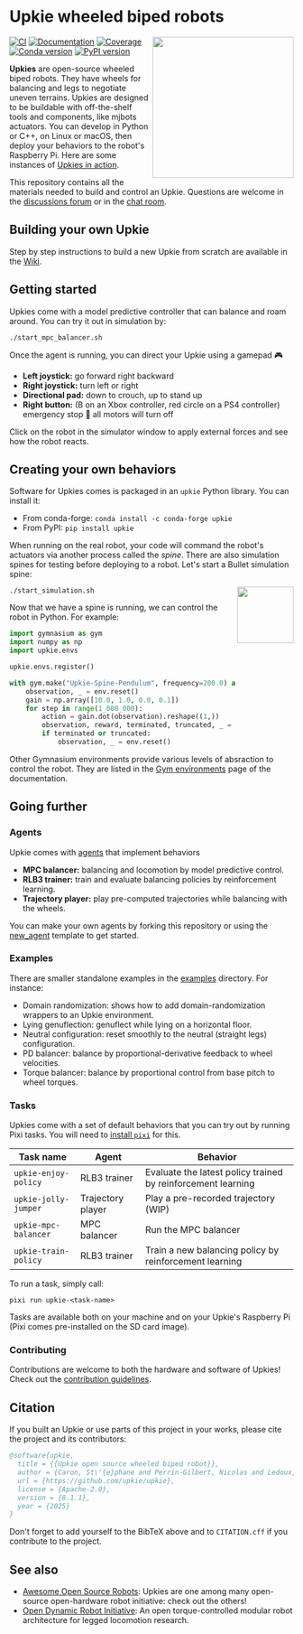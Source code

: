 # Upkie wheeled biped robots

<img src="https://github.com/upkie/upkie/assets/1189580/2fc5ee4a-81b0-425c-83df-558c7147cc59" align="right" width="250" />

[![CI](https://img.shields.io/github/actions/workflow/status/upkie/upkie/ci.yml?branch=main)](https://github.com/upkie/upkie/actions/workflows/ci.yml)
[![Documentation](https://img.shields.io/github/actions/workflow/status/upkie/upkie/docs.yml?branch=main&label=docs)](https://upkie.github.io/upkie/)
[![Coverage](https://coveralls.io/repos/github/upkie/upkie/badge.svg?branch=main)](https://coveralls.io/github/upkie/upkie?branch=main)
[![Conda version](https://img.shields.io/conda/vn/conda-forge/upkie.svg)](https://anaconda.org/conda-forge/upkie)
[![PyPI version](https://img.shields.io/pypi/v/upkie)](https://pypi.org/project/upkie/)

**Upkies** are open-source wheeled biped robots. They have wheels for balancing and legs to negotiate uneven terrains. Upkies are designed to be buildable with off-the-shelf tools and components, like mjbots actuators. You can develop in Python or C++, on Linux or macOS, then deploy your behaviors to the robot's Raspberry Pi. Here are some instances of [Upkies in action](https://www.youtube.com/@upkie).

This repository contains all the materials needed to build and control an Upkie. Questions are welcome in the [discussions forum](https://github.com/upkie/upkie/discussions) or in the [chat room](https://matrix.to/#/#upkie:matrix.org).

## Building your own Upkie

Step by step instructions to build a new Upkie from scratch are available in the [Wiki](https://github.com/upkie/upkie/wiki).

## Getting started

Upkies come with a model predictive controller that can balance and roam around. You can try it out in simulation by:

```console
./start_mpc_balancer.sh
```

Once the agent is running, you can direct your Upkie using a gamepad 🎮

- **Left joystick:** go forward right backward
- **Right joystick:** turn left or right
- **Directional pad:** down to crouch, up to stand up
- **Right button:** (B on an Xbox controller, red circle on a PS4 controller) emergency stop 🚨 all motors will turn off

Click on the robot in the simulator window to apply external forces and see how the robot reacts.

## Creating your own behaviors

Software for Upkies comes is packaged in an `upkie` Python library. You can install it:

- From conda-forge: `conda install -c conda-forge upkie`
- From PyPI: `pip install upkie`

When running on the real robot, your code will command the robot's actuators via another process called the *spine*. There are also simulation spines for testing before deploying to a robot. Let's start a Bullet simulation spine:

<img src="https://raw.githubusercontent.com/upkie/upkie/refs/heads/main/docs/images/bullet-spine.png" height="100" align="right" />

```console
./start_simulation.sh
```

Now that we have a spine is running, we can control the robot in Python. For example:

```python
import gymnasium as gym
import numpy as np
import upkie.envs

upkie.envs.register()

with gym.make("Upkie-Spine-Pendulum", frequency=200.0) as env:
    observation, _ = env.reset()
    gain = np.array([10.0, 1.0, 0.0, 0.1])
    for step in range(1_000_000):
        action = gain.dot(observation).reshape((1,))
        observation, reward, terminated, truncated, _ = env.step(action)
        if terminated or truncated:
            observation, _ = env.reset()
```

Other Gymnasium environments provide various levels of absraction to control the robot. They are listed in the [Gym environments](https://upkie.github.io/upkie/gym-environments.html) page of the documentation.

## Going further

### Agents

Upkie comes with [agents](https://github.com/upkie/upkie/tree/main/agents) that implement behaviors 

- **MPC balancer:** balancing and locomotion by model predictive control.
- **RLB3 trainer:** train and evaluate balancing policies by reinforcement learning.
- **Trajectory player:** play pre-computed trajectories while balancing with the wheels.

You can make your own agents by forking this repository or using the [new\_agent](https://github.com/upkie/new_agent) template to get started.

### Examples

There are smaller standalone examples in the [examples](https://github.com/upkie/upkie/tree/main/examples) directory. For instance:

- Domain randomization: shows how to add domain-randomization wrappers to an Upkie environment.
- Lying genuflection: genuflect while lying on a horizontal floor.
- Neutral configuration: reset smoothly to the neutral (straight legs) configuration.
- PD balancer: balance by proportional-derivative feedback to wheel velocities.
- Torque balancer: balance by proportional control from base pitch to wheel torques.

### Tasks

Upkies come with a set of default behaviors that you can try out by running Pixi tasks. You will need to [install `pixi`](https://pixi.sh/latest/#installation) for this.

| Task name | Agent | Behavior |
|-----------|-------|----------|
| `upkie-enjoy-policy` |  RLB3 trainer | Evaluate the latest policy trained by reinforcement learning |
| `upkie-jolly-jumper` |  Trajectory player | Play a pre-recorded trajectory (WIP) |
| `upkie-mpc-balancer` |  MPC balancer | Run the MPC balancer |
| `upkie-train-policy` |  RLB3 trainer | Train a new balancing policy by reinforcement learning |

To run a task, simply call:

```console
pixi run upkie-<task-name>
```

Tasks are available both on your machine and on your Upkie's Raspberry Pi (Pixi comes pre-installed on the SD card image).

### Contributing

Contributions are welcome to both the hardware and software of Upkies! Check out the [contribution guidelines](CONTRIBUTING.md).

## Citation

If you built an Upkie or use parts of this project in your works, please cite the project and its contributors:

```bibtex
@software{upkie,
  title = {{Upkie open source wheeled biped robot}},
  author = {Caron, St\'{e}phane and Perrin-Gilbert, Nicolas and Ledoux, Viviane and G\"{o}kbakan, \"{U}mit Bora and Raverdy, Pierre-Guillaume and Raffin, Antonin and Tordjman--Levavasseur, Valentin},
  url = {https://github.com/upkie/upkie},
  license = {Apache-2.0},
  version = {8.1.1},
  year = {2025}
}
```

Don't forget to add yourself to the BibTeX above and to `CITATION.cff` if you contribute to the project.

## See also

- [Awesome Open Source Robots](https://github.com/stephane-caron/awesome-open-source-robots): Upkies are one among many open-source open-hardware robot initiative: check out the others!
- [Open Dynamic Robot Initiative](https://open-dynamic-robot-initiative.github.io/): An open torque-controlled modular robot architecture for legged locomotion research.
